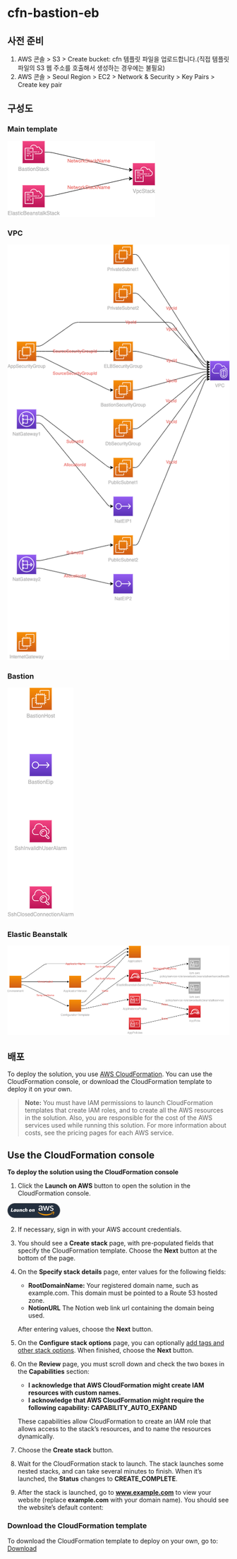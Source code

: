 # cfn-bastion-eb

## 사전 준비
1. AWS 콘솔 > S3 > Create bucket: cfn 템플릿 파일을 업로드합니다.(직접 템플릿 파일의 S3 웹 주소를 호출해서 생성하는 경우에는 불필요)
1. AWS 콘솔 > Seoul Region > EC2 > Network & Security > Key Pairs > Create key pair

## 구성도

### Main template
[![main](./docs/images/main.png)](https://dumulnet.github.io/cfn-bastion-eb)
### VPC 
[![vpc](./docs/images/vpc.png)](https://dumulnet.github.io/cfn-bastion-eb/vpc)
### Bastion 
[![bastion](./docs/images/bastion.png)](https://dumulnet.github.io/cfn-bastion-eb/bastion)
### Elastic Beanstalk 
[![eb](./docs/images/eb.png)](https://dumulnet.github.io/cfn-bastion-eb/eb)

## 배포

To deploy the solution, you use [AWS CloudFormation](https://aws.amazon.com/cloudformation). You can use the CloudFormation console, or download the CloudFormation template to deploy it on your own.

> **Note:** You must have IAM permissions to launch CloudFormation templates that create IAM roles, and to create all the AWS resources in the solution. Also, you are responsible for the cost of the AWS services used while running this solution. For more information about costs, see the pricing pages for each AWS service.

## Use the CloudFormation console

**To deploy the solution using the CloudFormation console**

1. Click the **Launch on AWS** button to open the solution in the CloudFormation console.


[![Launch the AWS Elastic Beanstalk app with CloudFormation](./docs/images/deploy-to-aws.png)](https://console.aws.amazon.com/cloudformation/home?region=ap-northeast-2#/stacks/quickcreate?templateUrl=https%3A%2F%2Frnd-cfn-repository-20221009.s3.ap-northeast-2.amazonaws.com%2Fcfn-bastioin-eb%2Fmain.yml&stackName=prj-cfn-stack&param_AppIngressPort=80&param_AppS3Bucket=&param_AppS3Key=php.zip&param_AutoScalingMaxInstanceCount=6&param_AutoScalingMinInstanceCount=2&param_AvailabilityZone1=ap-northeast-2a&param_AvailabilityZone2=ap-northeast-2c&param_EC2KeyPairName=&param_ELBIngressPort=80&param_EbInstanceType=t3.small&param_EnvironmentName=dev&param_KeyName=&param_LogRetentionInDays=30&param_MFA=false&param_SSHFrom=0.0.0.0%2F0&param_SSLCertificateArn=&param_StackType=php)


2. If necessary, sign in with your AWS account credentials.
3. You should see a **Create stack** page, with pre-populated fields that specify the CloudFormation template. Choose the **Next** button at the bottom of the page.
4. On the **Specify stack details** page, enter values for the
   following fields:

    - **RootDomainName:** Your registered domain name, such as example.com. This domain must be pointed to a Route 53 hosted zone.
    - **NotionURL** The Notion web link url containing the domain being used.

   After entering values, choose the **Next** button.
5. On the **Configure stack options** page, you can optionally [add tags and other stack options](https://docs.aws.amazon.com/AWSCloudFormation/latest/UserGuide/cfn-console-add-tags.html). When finished, choose the **Next** button.
6. On the **Review** page, you must scroll down and check the two boxes in the **Capabilities** section:

    - **I acknowledge that AWS CloudFormation might create IAM resources with custom names.**
    - **I acknowledge that AWS CloudFormation might require the following capability: CAPABILITY_AUTO_EXPAND**

    These capabilities allow CloudFormation to create an IAM role that allows access
   to the stack’s resources, and to name the resources dynamically.
7. Choose the **Create stack** button.
8. Wait for the CloudFormation stack to launch. The stack launches some nested stacks, and can take several minutes to finish. When it’s launched, the **Status** changes to **CREATE_COMPLETE**.
9. After the stack is launched, go to **www.example.com** to view your website (replace **example.com** with your domain name). You should see the website’s default content:

### Download the CloudFormation template

To download the CloudFormation template to deploy on your own, go to: [Download](main/main.yml)
